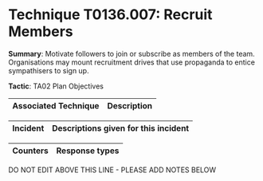 # Technique T0136.007: Recruit Members

**Summary**: Motivate followers to join or subscribe as members of the team. Organisations may mount recruitment drives that use propaganda to entice sympathisers to sign up.   

**Tactic**: TA02 Plan Objectives


| Associated Technique | Description |
| --------- | ------------------------- |



| Incident | Descriptions given for this incident |
| -------- | -------------------- |



| Counters | Response types |
| -------- | -------------- |


DO NOT EDIT ABOVE THIS LINE - PLEASE ADD NOTES BELOW